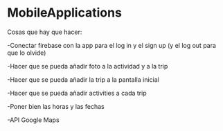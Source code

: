 # MobileApplications

Cosas que hay que hacer:


  -Conectar firebase con la app para el log in y el sign up  (y el log out para que lo olvide)
  
   -Hacer que se pueda añadir foto a la actividad y a la trip
   
  -Hacer que se pueda añadir la trip a la pantalla inicial
  
  -Hacer que se pueda añadir activities a cada trip 
  
  -Poner bien las horas y las fechas
  
  -API Google Maps

